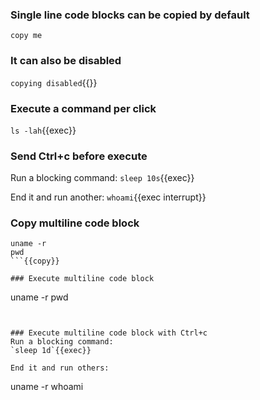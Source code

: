 
### Single line code blocks can be copied by default
`copy me`

### It can also be disabled
`copying disabled`{{}}

### Execute a command per click
`ls -lah`{{exec}}

### Send Ctrl+c before execute
Run a blocking command:
`sleep 10s`{{exec}}

End it and run another:
`whoami`{{exec interrupt}}

### Copy multiline code block
```
uname -r
pwd
```{{copy}}

### Execute multiline code block

```
uname -r
pwd
```{{exec}}


### Execute multiline code block with Ctrl+c
Run a blocking command:
`sleep 1d`{{exec}}

End it and run others:
```
uname -r
whoami
```{{exec interrupt}}
